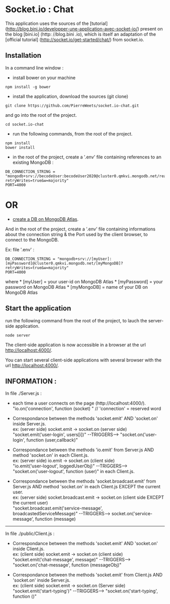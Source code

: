 # Socket.io : Chat
This application uses the sources of the [tutorial] (http://blog.bini.io/developper-une-application-avec-socket-io/) present on the blog [bini.io] (http: //blog.bini .io), which is itself an adaptation of the [official tutorial] (http://socket.io/get-started/chat/) from socket.io.

## Installation

In a command line window :  

* install bower on your machine
```
npm install -g bower
```

* install the application, download the sources (git clone) 
```
git clone https://github.com/PierreWeets/socket.io-chat.git
```
and go into the root of the project.
```
cd socket.io-chat
```

* run the following commands, from the root of the project.  
```
npm install
bower install
```

* in the root of the project, create a '.env' file containing references to an existing MongoDB :   
```
DB_CONNECTION_STRING = "mongodb+srv://becodeUser:becodeUser2020@cluster0.qmkvi.mongodb.net/realtimeChat?retryWrites=true&w=majority"
PORT=4000
```  

# OR

* [create a DB on MongoDB Atlas](https://www.mongodb.com/cloud/atlas/signup).   

And in the root of the project, create a '.env' file containing informations about the connection string & the Port used by the client browser, to connect to the MongoDB.

Ex: file '.env' :
```
DB_CONNECTION_STRING = "mongodb+srv://[myUser]:[myPassword]@cluster0.qmkvi.mongodb.net/[myMongoDB]?retryWrites=true&w=majority"
PORT=4000
```
where
	* [myUser] = your user-id on MongoDB Atlas
	* [myPassword] = your password on MongoDB Atlas
	* [myMongoDB] = name of your DB on MongoDB Atlas  
 




## Start the application
run the following command from the root of the project, to lauch the server-side application.  
```
node server
```
The client-side application is now accessible in a browser at the url [http://localhost:4000/](http://localhost:4000/).  

You can start several client-side applications with several browser with the url [http://localhost:4000/](http://localhost:4000/). 

## INFORMATION :  

In file ./Server.js :  

- each time a user connects on the page (http://localhost:4000/).  
"io.on('connection', function (socket) "  // 'connection' = reserved word

- Correspondance between the methods 'socket.emit' AND 'socket.on' inside Server.js.  
ex: (server side) socket.emit -> socket.on  (server side)  
"socket.emit('user-login', users[i])" --TRIGGERS--> "socket.on('user-login', function (user,callback)"

- Correspondance between the methods 'io.emit' from Server.js AND method 'socket.on' in each Client.js.  
ex: (server side) io.emit -> socket.on  (client side)  
"io.emit('user-logout', loggedUserObj)" --TRIGGERS--> "socket.on('user-logout', function (user)" in each Client.js.

- Correspondance between the methods 'socket.broadcast.emit' from Server.js AND method 'socket.on' in each Client.js EXCEPT the current user.  
ex: (server side) socket.broadcast.emit -> socket.on (client side EXCEPT the current user)  
"socket.broadcast.emit('service-message', broadcastedServiceMessage)" --TRIGGERS--> socket.on('service-message', function (message) 

---------------------  
In file ./public/Client.js :

- Correspondance between the methods 'socket.emit' AND 'socket.on' inside Client.js.  
ex: (client side) socket.emit -> socket.on (client side)  
"socket.emit('chat-message', message)" --TRIGGERS--> "socket.on('chat-message', function (messageObj)" 

- Correspondance between the methods 'socket.emit' from Client.js AND 'socket.on' inside Server.js.  
ex: (client side) socket.emit -> socket.on (Server side)  
"socket.emit('start-typing')" --TRIGGERS--> "socket.on('start-typing', function ()"
